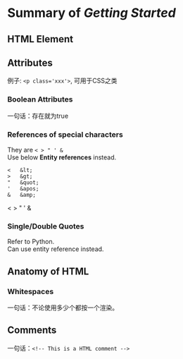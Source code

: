 # Summary of *Getting Started*

## HTML Element

## Attributes

例子: `<p class='xxx'>`, 可用于CSS之类

### Boolean Attributes

一句话：存在就为true

### References of special characters

They are `< > " ' &`  
Use below **Entity references** instead.

```
< 	&lt;
> 	&gt;
" 	&quot;
' 	&apos;
& 	&amp;
```

<p>&lt; &gt; &quot; &apos; &amp;</p>

### Single/Double Quotes

Refer to Python.  
Can use entity reference instead.

## Anatomy of HTML

### Whitespaces

一句话：不论使用多少个都按一个渲染。

## Comments

一句话：`<!-- This is a HTML comment -->`